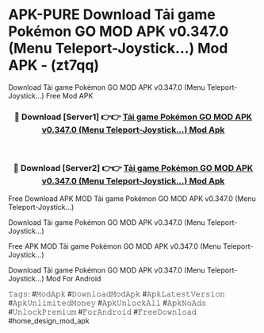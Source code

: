# APK-PURE Download Tải game Pokémon GO MOD APK v0.347.0 (Menu Teleport-Joystick...) Mod APK - (zt7qq)
Download Tải game Pokémon GO MOD APK v0.347.0 (Menu Teleport-Joystick...) Free Mod APK

<div align="center">
<h3>🔴 Download [Server1] 👉👉 <a href="https://apk-comot.site?title=Tải_game_Pokémon_GO_MOD_APK_v0.347.0_(Menu_Teleport-Joystick...)">Tải game Pokémon GO MOD APK v0.347.0 (Menu Teleport-Joystick...) Mod Apk</a></h3><br>

<h3>🔴 Download [Server2] 👉👉 <a href="https://apk-comot.site?title=Tải_game_Pokémon_GO_MOD_APK_v0.347.0_(Menu_Teleport-Joystick...)">Tải game Pokémon GO MOD APK v0.347.0 (Menu Teleport-Joystick...) Mod Apk</a></h3>
</div>


Free Download APK MOD Tải game Pokémon GO MOD APK v0.347.0 (Menu Teleport-Joystick...)

Download Tải game Pokémon GO MOD APK v0.347.0 (Menu Teleport-Joystick...) 

Free APK MOD Tải game Pokémon GO MOD APK v0.347.0 (Menu Teleport-Joystick...) 

Download Tải game Pokémon GO MOD APK v0.347.0 (Menu Teleport-Joystick...) Mod For Android

𝚃𝚊𝚐𝚜: #𝙼𝚘𝚍𝙰𝚙𝚔 #𝙳𝚘𝚠𝚗𝚕𝚘𝚊𝚍𝙼𝚘𝚍𝙰𝚙𝚔 #𝙰𝚙𝚔𝙻𝚊𝚝𝚎𝚜𝚝𝚅𝚎𝚛𝚜𝚒𝚘𝚗 #𝙰𝚙𝚔𝚄𝚗𝚕𝚒𝚖𝚒𝚝𝚎𝚍𝙼𝚘𝚗𝚎𝚢 #𝙰𝚙𝚔𝚄𝚗𝚕𝚘𝚌𝚔𝙰𝚕𝚕 #𝙰𝚙𝚔𝙽𝚘𝙰𝚍𝚜 #𝚄𝚗𝚕𝚘𝚌𝚔𝙿𝚛𝚎𝚖𝚒𝚞𝚖 #𝙵𝚘𝚛𝙰𝚗𝚍𝚛𝚘𝚒𝚍 #𝙵𝚛𝚎𝚎𝙳𝚘𝚠𝚗𝚕𝚘𝚊𝚍 #home_design_mod_apk